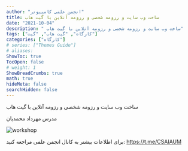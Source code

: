 ```yaml
---
author: "انجمن علمی کامپیوتر"
title: ساخت وب سایت و رزومه شخصی و رزومه آنلاین با گیت هاب
date: "2021-10-04"
description: " ساخت وب سایت و رزومه شخصی و رزومه آنلاین با گیت هاب"
tags: ["کارگاه", "گیت هاب", "گیت"]
categories: ["کارگاه"]
# series: ["Themes Guide"]
# aliases:
ShowToc: true
TocOpen: false
# weight: 1
ShowBreadCrumbs: true
math: true
hideMeta: false
searchHidden: false
---
```


ساخت وب سایت و رزومه شخصی و رزومه آنلاین با گیت هاب

مدرس مهرداد محمدیان

![workshop](../images/photo_2021-11-04_21-37-47.jpg)


برای اطلاعات بیشتر به کانال انجمن علمی مراجعه کنید:
https://t.me/CSAIAUM